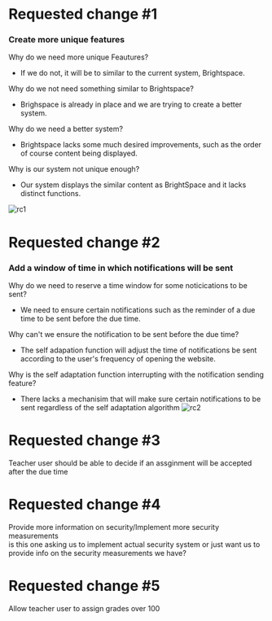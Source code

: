 # Requested change #1
### Create more unique features
Why do we need more unique Feautures? <br>
- If we do not, it will be to similar to the current system, Brightspace. <br>

Why do we not need something similar to Brightspace?<br>
- Brighspace is already in place and we are trying to create a better system. <br>

Why do we need a better system?<br>
- Brightspace lacks some much desired improvements, such as the order of course content being displayed. <br>

Why is our system not unique enough?<br>
- Our system displays the similar content as BrightSpace and it lacks distinct functions.

    
![rc1](https://user-images.githubusercontent.com/43158508/227654665-0babeb2c-022f-4900-8b1f-a9848959f7b8.png)


# Requested change #2
### Add a window of time in which notifications will be sent
Why do we need to reserve a time window for some noticications to be sent? <br>
- We need to ensure certain notifications such as the reminder of a due time to be sent before the due time. 

Why can't we ensure the notification to be sent before the due time? <br>
- The self adapation function will adjust the time of notifications be sent according to the user's frequency of opening the website. 

Why is the self adaptation function interrupting with the notification sending feature?
- There lacks a mechanisim that will make sure certain notifications to be sent regardless of the self adaptation algorithm
![rc2](https://user-images.githubusercontent.com/43158508/227662315-93e60b63-f5e7-4a2a-8581-48935f9e74a9.png)


# Requested change #3
Teacher user should be able to decide if an assginment will be accepted after the due time
<br>

# Requested change #4
Provide more information on security/Implement more security measurements <br> 
is this one asking us to implement actual security system or just want us to provide info on the security measurements we have?

# Requested change #5
 Allow teacher user to assign grades over 100

